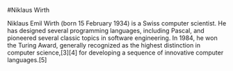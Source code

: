 #Niklaus Wirth

Niklaus Emil Wirth (born 15 February 1934) is a Swiss computer scientist. He has designed several programming languages, including Pascal, and pioneered several classic topics in software engineering. In 1984, he won the Turing Award, generally recognized as the highest distinction in computer science,[3][4] for developing a sequence of innovative computer languages.[5]